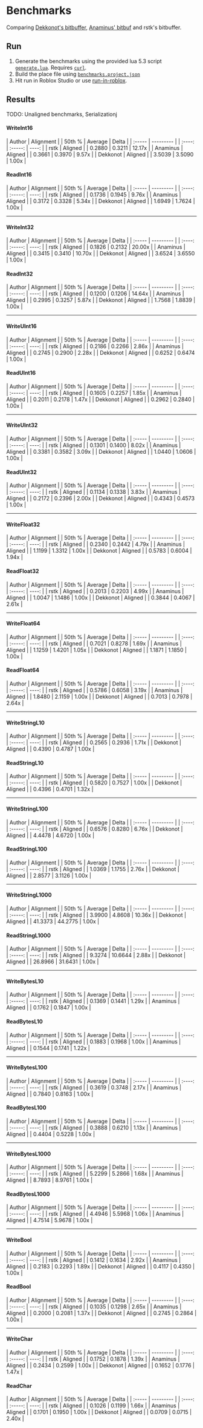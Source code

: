 # Benchmarks

Comparing [Dekkonot's bitbuffer](https://github.com/Dekkonot/bitbuffer), [Anaminus' bitbuf](https://github.com/Anaminus/roblox-library/tree/master/modules/Bitbuf) and rstk's bitbuffer.

## Run

1. Generate the benchmarks using the provided lua 5.3 script [`generate.lua`](generate.lua). Requires [`curl`](https://curl.se/).
2. Build the place file using [`benchmarks.project.json`](../benchmarks.project.json)
3. Hit run in Roblox Studio or use [run-in-roblox](https://github.com/rojo-rbx/run-in-roblox).

## Results

TODO: Unaligned benchmarks, Serializationj

#### WriteInt16
| Author | Alignment | | 50th % | Average | Delta |
| :----- | --------- | | :----: | :-----: | ----: |
| rstk | Aligned | | 0.2880 | 0.3211 | 12.17x |
| Anaminus | Aligned | | 0.3661 | 0.3970 | 9.57x |
| Dekkonot | Aligned | | 3.5039 | 3.5090 | 1.00x |

#### ReadInt16
| Author | Alignment | | 50th % | Average | Delta |
| :----- | --------- | | :----: | :-----: | ----: |
| rstk | Aligned | | 0.1736 | 0.1945 | 9.76x |
| Anaminus | Aligned | | 0.3172 | 0.3328 | 5.34x |
| Dekkonot | Aligned | | 1.6949 | 1.7624 | 1.00x |

---

#### WriteInt32
| Author | Alignment | | 50th % | Average | Delta |
| :----- | --------- | | :----: | :-----: | ----: |
| rstk | Aligned | | 0.1826 | 0.2132 | 20.00x |
| Anaminus | Aligned | | 0.3415 | 0.3410 | 10.70x |
| Dekkonot | Aligned | | 3.6524 | 3.6550 | 1.00x |

#### ReadInt32
| Author | Alignment | | 50th % | Average | Delta |
| :----- | --------- | | :----: | :-----: | ----: |
| rstk | Aligned | | 0.1200 | 0.1206 | 14.64x |
| Anaminus | Aligned | | 0.2995 | 0.3257 | 5.87x |
| Dekkonot | Aligned | | 1.7568 | 1.8839 | 1.00x |

---

#### WriteUInt16
| Author | Alignment | | 50th % | Average | Delta |
| :----- | --------- | | :----: | :-----: | ----: |
| rstk | Aligned | | 0.2186 | 0.2266 | 2.86x |
| Anaminus | Aligned | | 0.2745 | 0.2900 | 2.28x |
| Dekkonot | Aligned | | 0.6252 | 0.6474 | 1.00x |

#### ReadUInt16
| Author | Alignment | | 50th % | Average | Delta |
| :----- | --------- | | :----: | :-----: | ----: |
| rstk | Aligned | | 0.1605 | 0.2257 | 1.85x |
| Anaminus | Aligned | | 0.2011 | 0.2178 | 1.47x |
| Dekkonot | Aligned | | 0.2962 | 0.2840 | 1.00x |

---

#### WriteUInt32
| Author | Alignment | | 50th % | Average | Delta |
| :----- | --------- | | :----: | :-----: | ----: |
| rstk | Aligned | | 0.1301 | 0.1400 | 8.02x |
| Anaminus | Aligned | | 0.3381 | 0.3582 | 3.09x |
| Dekkonot | Aligned | | 1.0440 | 1.0606 | 1.00x |

#### ReadUInt32
| Author | Alignment | | 50th % | Average | Delta |
| :----- | --------- | | :----: | :-----: | ----: |
| rstk | Aligned | | 0.1134 | 0.1338 | 3.83x |
| Anaminus | Aligned | | 0.2172 | 0.2396 | 2.00x |
| Dekkonot | Aligned | | 0.4343 | 0.4573 | 1.00x |

---

#### WriteFloat32
| Author | Alignment | | 50th % | Average | Delta |
| :----- | --------- | | :----: | :-----: | ----: |
| rstk | Aligned | | 0.2340 | 0.2442 | 4.79x |
| Anaminus | Aligned | | 1.1199 | 1.3312 | 1.00x |
| Dekkonot | Aligned | | 0.5783 | 0.6004 | 1.94x |

#### ReadFloat32
| Author | Alignment | | 50th % | Average | Delta |
| :----- | --------- | | :----: | :-----: | ----: |
| rstk | Aligned | | 0.2013 | 0.2203 | 4.99x |
| Anaminus | Aligned | | 1.0047 | 1.1486 | 1.00x |
| Dekkonot | Aligned | | 0.3844 | 0.4067 | 2.61x |

---

#### WriteFloat64
| Author | Alignment | | 50th % | Average | Delta |
| :----- | --------- | | :----: | :-----: | ----: |
| rstk | Aligned | | 0.7021 | 0.8278 | 1.69x |
| Anaminus | Aligned | | 1.1259 | 1.4201 | 1.05x |
| Dekkonot | Aligned | | 1.1871 | 1.1850 | 1.00x |

#### ReadFloat64
| Author | Alignment | | 50th % | Average | Delta |
| :----- | --------- | | :----: | :-----: | ----: |
| rstk | Aligned | | 0.5786 | 0.6058 | 3.19x |
| Anaminus | Aligned | | 1.8480 | 2.1159 | 1.00x |
| Dekkonot | Aligned | | 0.7013 | 0.7978 | 2.64x |

---

#### WriteStringL10
| Author | Alignment | | 50th % | Average | Delta |
| :----- | --------- | | :----: | :-----: | ----: |
| rstk | Aligned | | 0.2565 | 0.2936 | 1.71x |
| Dekkonot | Aligned | | 0.4390 | 0.4787 | 1.00x |

#### ReadStringL10
| Author | Alignment | | 50th % | Average | Delta |
| :----- | --------- | | :----: | :-----: | ----: |
| rstk | Aligned | | 0.5820 | 0.7527 | 1.00x |
| Dekkonot | Aligned | | 0.4396 | 0.4701 | 1.32x |

---

#### WriteStringL100
| Author | Alignment | | 50th % | Average | Delta |
| :----- | --------- | | :----: | :-----: | ----: |
| rstk | Aligned | | 0.6576 | 0.8280 | 6.76x |
| Dekkonot | Aligned | | 4.4478 | 4.6720 | 1.00x |

#### ReadStringL100
| Author | Alignment | | 50th % | Average | Delta |
| :----- | --------- | | :----: | :-----: | ----: |
| rstk | Aligned | | 1.0369 | 1.1755 | 2.76x |
| Dekkonot | Aligned | | 2.8577 | 3.1126 | 1.00x |

---

#### WriteStringL1000
| Author | Alignment | | 50th % | Average | Delta |
| :----- | --------- | | :----: | :-----: | ----: |
| rstk | Aligned | | 3.9900 | 4.8608 | 10.36x |
| Dekkonot | Aligned | | 41.3373 | 44.2775 | 1.00x |

#### ReadStringL1000
| Author | Alignment | | 50th % | Average | Delta |
| :----- | --------- | | :----: | :-----: | ----: |
| rstk | Aligned | | 9.3274 | 10.6644 | 2.88x |
| Dekkonot | Aligned | | 26.8966 | 31.6431 | 1.00x |

---

#### WriteBytesL10
| Author | Alignment | | 50th % | Average | Delta |
| :----- | --------- | | :----: | :-----: | ----: |
| rstk | Aligned | | 0.1369 | 0.1441 | 1.29x |
| Anaminus | Aligned | | 0.1762 | 0.1847 | 1.00x |

#### ReadBytesL10
| Author | Alignment | | 50th % | Average | Delta |
| :----- | --------- | | :----: | :-----: | ----: |
| rstk | Aligned | | 0.1883 | 0.1968 | 1.00x |
| Anaminus | Aligned | | 0.1544 | 0.1741 | 1.22x |

---

#### WriteBytesL100
| Author | Alignment | | 50th % | Average | Delta |
| :----- | --------- | | :----: | :-----: | ----: |
| rstk | Aligned | | 0.3619 | 0.3748 | 2.17x |
| Anaminus | Aligned | | 0.7840 | 0.8163 | 1.00x |

#### ReadBytesL100
| Author | Alignment | | 50th % | Average | Delta |
| :----- | --------- | | :----: | :-----: | ----: |
| rstk | Aligned | | 0.3888 | 0.6210 | 1.13x |
| Anaminus | Aligned | | 0.4404 | 0.5228 | 1.00x |

---

#### WriteBytesL1000
| Author | Alignment | | 50th % | Average | Delta |
| :----- | --------- | | :----: | :-----: | ----: |
| rstk | Aligned | | 5.2299 | 5.2866 | 1.68x |
| Anaminus | Aligned | | 8.7893 | 8.9761 | 1.00x |

#### ReadBytesL1000
| Author | Alignment | | 50th % | Average | Delta |
| :----- | --------- | | :----: | :-----: | ----: |
| rstk | Aligned | | 4.4946 | 5.5968 | 1.06x |
| Anaminus | Aligned | | 4.7514 | 5.9678 | 1.00x |

---

#### WriteBool
| Author | Alignment | | 50th % | Average | Delta |
| :----- | --------- | | :----: | :-----: | ----: |
| rstk | Aligned | | 0.1412 | 0.1634 | 2.92x |
| Anaminus | Aligned | | 0.2183 | 0.2293 | 1.89x |
| Dekkonot | Aligned | | 0.4117 | 0.4350 | 1.00x |

#### ReadBool
| Author | Alignment | | 50th % | Average | Delta |
| :----- | --------- | | :----: | :-----: | ----: |
| rstk | Aligned | | 0.1035 | 0.1298 | 2.65x |
| Anaminus | Aligned | | 0.2000 | 0.2081 | 1.37x |
| Dekkonot | Aligned | | 0.2745 | 0.2864 | 1.00x |

---

#### WriteChar
| Author | Alignment | | 50th % | Average | Delta |
| :----- | --------- | | :----: | :-----: | ----: |
| rstk | Aligned | | 0.1752 | 0.1878 | 1.39x |
| Anaminus | Aligned | | 0.2434 | 0.2599 | 1.00x |
| Dekkonot | Aligned | | 0.1652 | 0.1776 | 1.47x |

#### ReadChar
| Author | Alignment | | 50th % | Average | Delta |
| :----- | --------- | | :----: | :-----: | ----: |
| rstk | Aligned | | 0.1026 | 0.1199 | 1.66x |
| Anaminus | Aligned | | 0.1701 | 0.1950 | 1.00x |
| Dekkonot | Aligned | | 0.0709 | 0.0715 | 2.40x |
